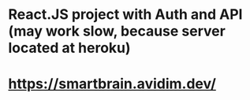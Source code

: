 # React.JS project with Auth and API (may work slow, because server located at heroku)

# https://smartbrain.avidim.dev/
